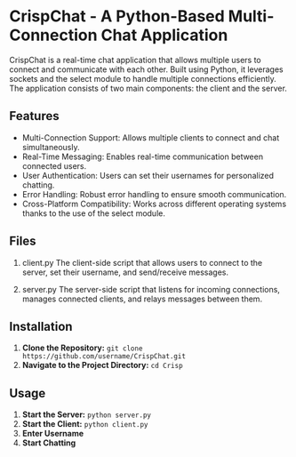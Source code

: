 # CrispChat - A Python-Based Multi-Connection Chat Application

CrispChat is a real-time chat application that allows multiple users to connect and communicate with each other. Built using Python, it leverages sockets and the select module to handle multiple connections efficiently. The application consists of two main components: the client and the server.

## Features
- Multi-Connection Support: Allows multiple clients to connect and chat simultaneously.
- Real-Time Messaging: Enables real-time communication between connected users.
- User Authentication: Users can set their usernames for personalized chatting.
- Error Handling: Robust error handling to ensure smooth communication.
- Cross-Platform Compatibility: Works across different operating systems thanks to the use of the select module.

## Files
1. client.py
The client-side script that allows users to connect to the server, set their username, and send/receive messages.

2. server.py
The server-side script that listens for incoming connections, manages connected clients, and relays messages between them.

## Installation
1. **Clone the Repository:**
``` git clone https://github.com/username/CrispChat.git ```
2. **Navigate to the Project Directory:**
``` cd Crisp ```

## Usage
1. **Start the Server:**
``` python server.py ```
2. **Start the Client:**
``` python client.py ```
3. **Enter Username**
4. **Start Chatting**
